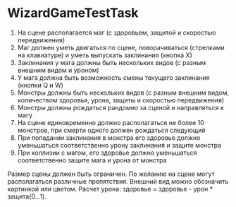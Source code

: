 # WizardGameTestTask
1.    На сцене располагается маг (с здоровьем, защитой и скоростью передвижения)
2.    Маг должен уметь двигаться по сцене, поворачиваться (стрелками на клавиатуре) и уметь выпускать заклинания (кнопка Х)
3.    Заклинания у мага должны быть нескольких видов (с разным внешним видом и уроном)
4.    У мага должна быть возможность смены текущего заклинания (кнопки Q и W)
5.    Монстры должны быть нескольких видов (с разным внешним видом, количеством здоровья, урона, защиты и скоростью передвижения)
6.    Монстры должны рождаться рандомно за сценой и направляться к магу
7.    На сцене единовременно должно располагаться не более 10 монстров, при смерти одного должен рождаться следующий
8.    При попадании заклинания в монстра его здоровье должно уменьшаться соответственно урону заклинания и защите монстра
9.    При коллизии с магом, его здоровье должно уменьшаться соответственно защите мага и урона от монстра
 
Размер сцены должен быть ограничен.
По желанию на сцене могут располагаться различные препятствия.
Внешний вид можно обозначить картинкой или цветом.
Расчет урона: здоровье = здоровье - урон * защита(0...1).
